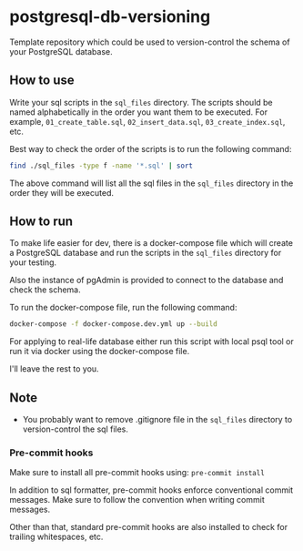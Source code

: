 # postgresql-db-versioning

Template repository which could be used to version-control the schema of your PostgreSQL database.


## How to use

Write your sql scripts in the `sql_files` directory. The scripts should be named alphabetically in the order you want them to be executed. For example, `01_create_table.sql`, `02_insert_data.sql`, `03_create_index.sql`, etc.

Best way to check the order of the scripts is to run the following command:

```bash
find ./sql_files -type f -name '*.sql' | sort
```

The above command will list all the sql files in the `sql_files` directory in the order they will be executed.

## How to run

To make life easier for dev, there is a docker-compose file which will create a PostgreSQL database and run the scripts in the `sql_files` directory for your testing.

Also the instance of pgAdmin is provided to connect to the database and check the schema.

To run the docker-compose file, run the following command:

```bash
docker-compose -f docker-compose.dev.yml up --build
```

For applying to real-life database either run this script with local psql tool or run it via docker using the docker-compose file.

I'll leave the rest to you.

## Note
- You probably want to remove .gitignore file in the `sql_files` directory to version-control the sql files.

### Pre-commit hooks

Make sure to install all pre-commit hooks using: `pre-commit install`

In addition to sql formatter, pre-commit hooks enforce conventional commit messages. Make sure to follow the convention when writing commit messages.

Other than that, standard pre-commit hooks are also installed to check for trailing whitespaces, etc.
